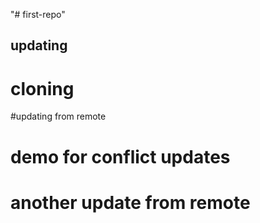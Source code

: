 "# first-repo" 

## updating

# cloning

#updating from remote

# demo for conflict updates

# another update from remote
